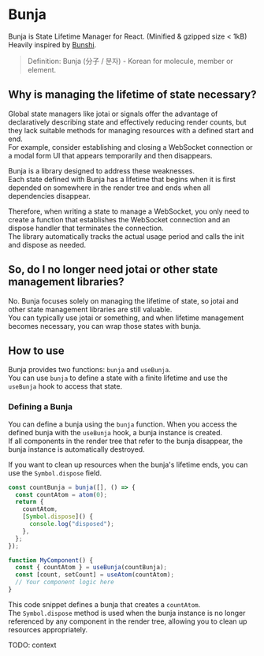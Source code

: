 # Bunja

Bunja is State Lifetime Manager for React. (Minified & gzipped size < 1kB)\
Heavily inspired by [Bunshi](https://github.com/saasquatch/bunshi).

> Definition: Bunja (分子 / 분자) - Korean for molecule, member or element.

## Why is managing the lifetime of state necessary?

Global state managers like jotai or signals offer the advantage of declaratively describing state and effectively reducing render counts,
but they lack suitable methods for managing resources with a defined start and end.\
For example, consider establishing and closing a WebSocket connection or a modal form UI that appears temporarily and then disappears.

Bunja is a library designed to address these weaknesses.\
Each state defined with Bunja has a lifetime that begins when it is first depended on somewhere in the render tree and ends when all dependencies disappear.

Therefore, when writing a state to manage a WebSocket,
you only need to create a function that establishes the WebSocket connection and an dispose handler that terminates the connection.\
The library automatically tracks the actual usage period and calls the init and dispose as needed.

## So, do I no longer need jotai or other state management libraries?

No. Bunja focuses solely on managing the lifetime of state, so jotai and other state management libraries are still valuable.\
You can typically use jotai or something, and when lifetime management becomes necessary, you can wrap those states with bunja.

## How to use

Bunja provides two functions: `bunja` and `useBunja`.\
You can use `bunja` to define a state with a finite lifetime and use the `useBunja` hook to access that state.

### Defining a Bunja

You can define a bunja using the `bunja` function. When you access the defined bunja with the `useBunja` hook, a bunja instance is created.\
If all components in the render tree that refer to the bunja disappear, the bunja instance is automatically destroyed.

If you want to clean up resources when the bunja's lifetime ends, you can use the `Symbol.dispose` field.

```ts
const countBunja = bunja([], () => {
  const countAtom = atom(0);
  return {
    countAtom,
    [Symbol.dispose]() {
      console.log("disposed");
    },
  };
});

function MyComponent() {
  const { countAtom } = useBunja(countBunja);
  const [count, setCount] = useAtom(countAtom);
  // Your component logic here
}
```

This code snippet defines a bunja that creates a `countAtom`.\
The `Symbol.dispose` method is used when the bunja instance is no longer referenced by any component in the render tree, allowing you to clean up resources appropriately.

TODO: context
